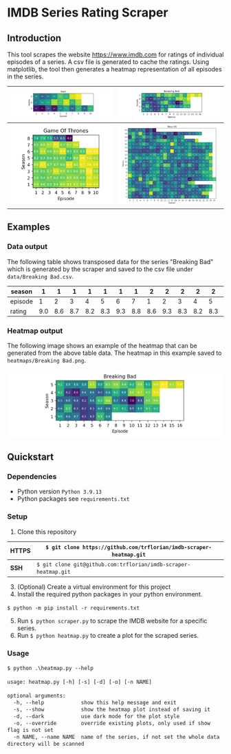 # IMDB Series Rating Scraper

## Introduction

This tool scrapes the website https://www.imdb.com for ratings of individual episodes of a series.
A csv file is generated to cache the ratings.
Using matplotlib, the tool then generates a heatmap representation of all episodes in the series.

| ![](examples/img/Dark.png)  |  ![](examples/img/Breaking_Bad.png)  |
|---------|-----|
| ![](examples/img/Game_Of_Thrones.png) | ![](examples/img/Navy_CIS.png) |

## Examples

### Data output

The following table shows transposed data for the series "Breaking Bad" which is generated by the scraper and saved to the csv file under `data/Breaking Bad.csv`.

| season  | 1   | 1   | 1   | 1   | 1   | 1   | 1   | 2   | 2   | 2   | 2   | 2   | 2   | 2   | 2   | 2   | 2   | 2   | 2   | 2   | 3   | 3   | 3   | 3   | 3   | 3   | 3   | 3   | 3   | 3   | 3   | 3   | 3   | 4   | 4   | 4   | 4   | 4   | 4   | 4   | 4   | 4   | 4   | 4   | 4   | 4   | 5   | 5   | 5   | 5   | 5   | 5   | 5   | 5   | 5   | 5   | 5   | 5   | 5   | 5    | 5   | 5   |
|---------|-----|-----|-----|-----|-----|-----|-----|-----|-----|-----|-----|-----|-----|-----|-----|-----|-----|-----|-----|-----|-----|-----|-----|-----|-----|-----|-----|-----|-----|-----|-----|-----|-----|-----|-----|-----|-----|-----|-----|-----|-----|-----|-----|-----|-----|-----|-----|-----|-----|-----|-----|-----|-----|-----|-----|-----|-----|-----|-----|------|-----|-----|
| episode | 1   | 2   | 3   | 4   | 5   | 6   | 7   | 1   | 2   | 3   | 4   | 5   | 6   | 7   | 8   | 9   | 10  | 11  | 12  | 13  | 1   | 2   | 3   | 4   | 5   | 6   | 7   | 8   | 9   | 10  | 11  | 12  | 13  | 1   | 2   | 3   | 4   | 5   | 6   | 7   | 8   | 9   | 10  | 11  | 12  | 13  | 1   | 2   | 3   | 4   | 5   | 6   | 7   | 8   | 9   | 10  | 11  | 12  | 13  | 14   | 15  | 16  |
| rating  | 9.0 | 8.6 | 8.7 | 8.2 | 8.3 | 9.3 | 8.8 | 8.6 | 9.3 | 8.3 | 8.2 | 8.3 | 8.8 | 8.6 | 9.2 | 9.1 | 8.5 | 8.9 | 9.3 | 9.2 | 8.5 | 8.6 | 8.4 | 8.2 | 8.6 | 9.3 | 9.6 | 8.7 | 8.4 | 7.8 | 8.4 | 9.5 | 9.6 | 9.2 | 8.2 | 8.0 | 8.6 | 8.6 | 8.4 | 8.8 | 9.2 | 8.8 | 9.6 | 9.7 | 9.5 | 9.9 | 9.2 | 8.8 | 8.8 | 8.8 | 9.7 | 9.0 | 9.5 | 9.6 | 9.4 | 9.2 | 9.6 | 9.1 | 9.8 | 10.0 | 9.7 | 9.9 |

### Heatmap output

The following image shows an example of the heatmap that can be generated from the above table data. 
The heatmap in this example saved to `heatmaps/Breaking Bad.png`. 

![](examples/img/Breaking_Bad.png)

## Quickstart

### Dependencies

- Python version `Python 3.9.13`
- Python packages see `requirements.txt`

### Setup

1. Clone this repository

| **HTTPS**  | `$ git clone https://github.com/trflorian/imdb-scraper-heatmap.git` |
| ---|---|
| **SSH** |`$ git clone git@github.com:trflorian/imdb-scraper-heatmap.git` |

3. (Optional) Create a virtual environment for this project 
4. Install the required python packages in your python environment.

`$ python -m pip install -r requirements.txt`

5. Run `$ python scraper.py` to scrape the IMDB website for a specific series.
6. Run `$ python heatmap.py` to create a plot for the scraped series.

### Usage

``` 
$ python .\heatmap.py --help

usage: heatmap.py [-h] [-s] [-d] [-o] [-n NAME]

optional arguments:
  -h, --help            show this help message and exit
  -s, --show            show the heatmap plot instead of saving it
  -d, --dark            use dark mode for the plot style
  -o, --override        override existing plots, only used if show flag is not set
  -n NAME, --name NAME  name of the series, if not set the whole data directory will be scanned
```

